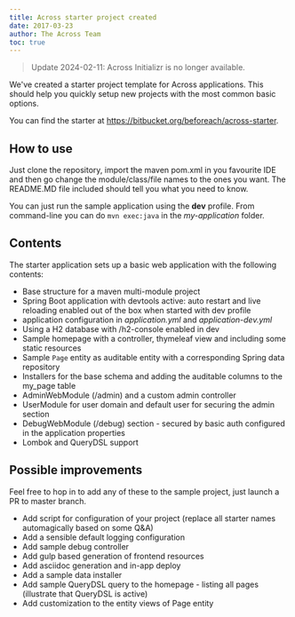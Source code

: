 ```yaml
---
title: Across starter project created
date: 2017-03-23
author: The Across Team
toc: true
---
```


> Update 2024-02-11: Across Initializr is no longer available.

We've created a starter project template for Across applications. This
should help you quickly setup new projects with the most common basic
options.

You can find the starter
at <https://bitbucket.org/beforeach/across-starter>.

<!--more-->


## How to use

Just clone the repository, import the maven pom.xml in you favourite IDE
and then go change the module/class/file names to the ones you want.
The README.MD file included should tell you what you need to know.

You can just run the sample application using the **dev** profile. From
command-line you can do `mvn exec:java` in the *my-application* folder.

## Contents

The starter application sets up a basic web application with the
following contents:

- Base structure for a maven multi-module project
- Spring Boot application with devtools active: auto restart and live
  reloading enabled out of the box when started with dev profile
- application configuration
  in *application.yml* and *application-dev.yml*
- Using a H2 database with /h2-console enabled in dev
- Sample homepage with a controller, thymeleaf view and including some
  static resources
- Sample `Page` entity as auditable entity with a corresponding Spring
  data repository
- Installers for the base schema and adding the auditable columns to
  the my\_page table
- AdminWebModule (/admin) and a custom admin controller
- UserModule for user domain and default user for securing the admin
  section
- DebugWebModule (/debug) section - secured by basic auth configured
  in the application properties
- Lombok and QueryDSL support

## Possible improvements

Feel free to hop in to add any of these to the sample project, just
launch a PR to master branch.

- Add script for configuration of your project (replace all starter
  names automagically based on some Q\&A)
- Add a sensible default logging configuration
- Add sample debug controller
- Add gulp based generation of frontend resources
- Add asciidoc generation and in-app deploy
- Add a sample data installer
- Add sample QueryDSL query to the homepage - listing all pages
  (illustrate that QueryDSL is active)
- Add customization to the entity views of Page entity
